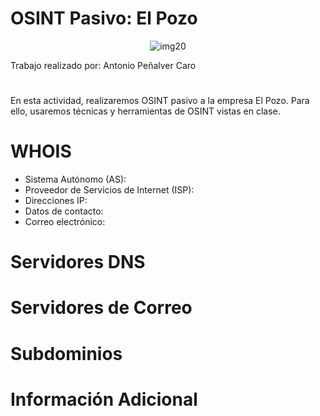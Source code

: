 # OSINT Pasivo: El Pozo

<p align="center">
  <img src="https://github.com/AntonioPC94/Hacking-Etico-23-24/blob/bf04887aea7feae1f0621fe7a3d4b347c575248d/Pr%C3%A1cticas/img/img20.png" alt="img20"/>
</p>

Trabajo realizado por: Antonio Peñalver Caro

#

En esta actividad, realizaremos OSINT pasivo a la empresa El Pozo. Para ello, usaremos técnicas y herramientas de OSINT vistas en clase.

# WHOIS

- Sistema Autónomo (AS):
- Proveedor de Servicios de Internet (ISP):
- Direcciones IP:
- Datos de contacto:
- Correo electrónico:

# Servidores DNS

# Servidores de Correo

# Subdominios

# Información Adicional


